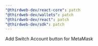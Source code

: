 ```yaml
---
"@thirdweb-dev/react-core": patch
"@thirdweb-dev/wallets": patch
"@thirdweb-dev/react": patch
"@thirdweb-dev/sdk": patch
---
```


Add Switch Account button for MetaMask
